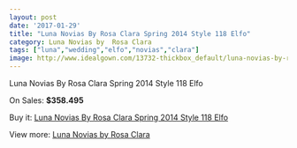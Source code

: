 ```yaml
---
layout: post
date: '2017-01-29'
title: "Luna Novias By Rosa Clara Spring 2014 Style 118 Elfo"
category: Luna Novias by  Rosa Clara
tags: ["luna","wedding","elfo","novias","clara"]
image: http://www.idealgown.com/13732-thickbox_default/luna-novias-by-rosa-clara-spring-2014-style-118-elfo.jpg
---
```

Luna Novias By Rosa Clara Spring 2014 Style 118 Elfo

On Sales: **$358.495**
<a href="https://www.idealgown.com/en/luna-novias-by-rosa-clara/5521-luna-novias-by-rosa-clara-spring-2014-style-118-elfo.html"><amp-img layout="responsive" width="600" height="600" src="//www.idealgown.com/13732-thickbox_default/luna-novias-by-rosa-clara-spring-2014-style-118-elfo.jpg" alt="Luna Novias By Rosa Clara Spring 2014 Style 118 Elfo 0" /></a>
<a href="https://www.idealgown.com/en/luna-novias-by-rosa-clara/5521-luna-novias-by-rosa-clara-spring-2014-style-118-elfo.html"><amp-img layout="responsive" width="600" height="600" src="//www.idealgown.com/13733-thickbox_default/luna-novias-by-rosa-clara-spring-2014-style-118-elfo.jpg" alt="Luna Novias By Rosa Clara Spring 2014 Style 118 Elfo 1" /></a>

Buy it: [Luna Novias By Rosa Clara Spring 2014 Style 118 Elfo](https://www.idealgown.com/en/luna-novias-by-rosa-clara/5521-luna-novias-by-rosa-clara-spring-2014-style-118-elfo.html "Luna Novias By Rosa Clara Spring 2014 Style 118 Elfo")

View more: [Luna Novias by  Rosa Clara](https://www.idealgown.com/en/81-luna-novias-by--rosa-clara "Luna Novias by  Rosa Clara")